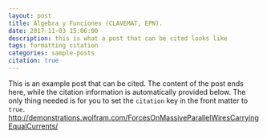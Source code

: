 ```yaml
---
layout: post
title: Álgebra y Funciones (CLAVEMAT, EPN).
date: 2017-11-03 15:06:00
description: this is what a post that can be cited looks like
tags: formatting citation
categories: sample-posts
citation: true
---
```


This is an example post that can be cited. The content of the post ends here, while the citation information is automatically provided below. The only thing needed is for you to set the `citation` key in the front matter to `true`.
http://demonstrations.wolfram.com/ForcesOnMassiveParallelWiresCarryingEqualCurrents/
